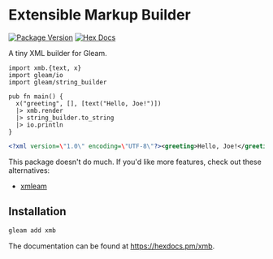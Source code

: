 # Extensible Markup Builder

[![Package Version](https://img.shields.io/hexpm/v/xmb)](https://hex.pm/packages/xmb)
[![Hex Docs](https://img.shields.io/badge/hex-docs-ffaff3)](https://hexdocs.pm/xmb/)

A tiny XML builder for Gleam.

```gleam
import xmb.{text, x}
import gleam/io
import gleam/string_builder

pub fn main() {
  x("greeting", [], [text("Hello, Joe!")])
  |> xmb.render
  |> string_builder.to_string
  |> io.println
}
```
```xml
<?xml version=\"1.0\" encoding=\"UTF-8\"?><greeting>Hello, Joe!</greeting>
```

This package doesn't do much. If you'd like more features, check out these
alternatives:

- [xmleam](https://hex.pm/packages/xmleam)


## Installation

```sh
gleam add xmb
```

The documentation can be found at <https://hexdocs.pm/xmb>.
